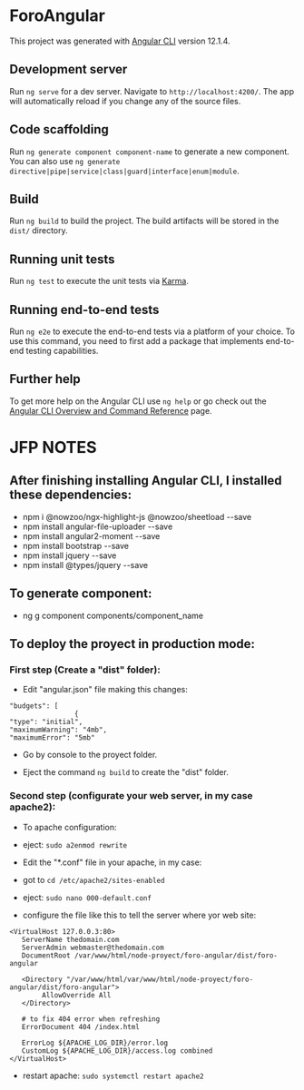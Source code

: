 # ForoAngular

This project was generated with [Angular CLI](https://github.com/angular/angular-cli) version 12.1.4.

## Development server

Run `ng serve` for a dev server. Navigate to `http://localhost:4200/`. The app will automatically reload if you change any of the source files.

## Code scaffolding

Run `ng generate component component-name` to generate a new component. You can also use `ng generate directive|pipe|service|class|guard|interface|enum|module`.

## Build

Run `ng build` to build the project. The build artifacts will be stored in the `dist/` directory.

## Running unit tests

Run `ng test` to execute the unit tests via [Karma](https://karma-runner.github.io).

## Running end-to-end tests

Run `ng e2e` to execute the end-to-end tests via a platform of your choice. To use this command, you need to first add a package that implements end-to-end testing capabilities.

## Further help

To get more help on the Angular CLI use `ng help` or go check out the [Angular CLI Overview and Command Reference](https://angular.io/cli) page.

# JFP NOTES

## After finishing installing Angular CLI, I installed these dependencies:
* npm i @nowzoo/ngx-highlight-js @nowzoo/sheetload --save
* npm install angular-file-uploader --save
* npm install angular2-moment --save
* npm install bootstrap --save
* npm install jquery --save
* npm install @types/jquery --save

## To generate component:
* ng g component components/component_name

## To deploy the proyect in production mode:
### First step (Create a "dist" folder):
* Edit "angular.json" file making this changes:
```
"budgets": [
                {
"type": "initial",
"maximumWarning": "4mb",
"maximumError": "5mb"
```

* Go by console to the proyect folder.

* Eject the command `ng build` to create the "dist" folder.    

### Second step (configurate your web server, in my case apache2):
* To apache configuration:
* eject: `sudo a2enmod rewrite`

* Edit the "*.conf" file in your apache, in my case:
* got to `cd /etc/apache2/sites-enabled`
* eject: `sudo nano 000-default.conf`
* configure the file like this to tell the server where yor web site:

```
<VirtualHost 127.0.0.3:80>
   ServerName thedomain.com
   ServerAdmin webmaster@thedomain.com
   DocumentRoot /var/www/html/node-proyect/foro-angular/dist/foro-angular

   <Directory "/var/www/html/var/www/html/node-proyect/foro-angular/dist/foro-angular">
        AllowOverride All
   </Directory>

   # to fix 404 error when refreshing
   ErrorDocument 404 /index.html

   ErrorLog ${APACHE_LOG_DIR}/error.log
   CustomLog ${APACHE_LOG_DIR}/access.log combined
</VirtualHost>
```
* restart apache: `sudo systemctl restart apache2`

